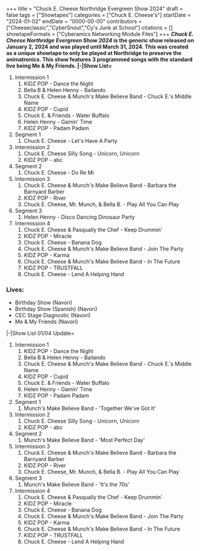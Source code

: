 +++
title = "Chuck E. Cheese Northridge Evergreen Show 2024"
draft = false
tags = ["Showtapes"]
categories = ["Chuck E. Cheese's"]
startDate = "2024-01-02"
endDate = "0000-00-00"
contributors = ["Cheeseclassic","CyberSnout","Cy's Junk at School"]
citations = []
showtapeFormats = ["Cyberamics Networking Module Files"]
+++
***Chuck E. Cheese Northridge Evergreen Show 2024* is the generic show released on January 2, 2024 and was played until March 31, 2024.
This was created as a unique showtape to only be played at Northridge to preserve the animatronics. This show features 3 programmed songs with the standard live being Me & My Friends.
|-|Show List=**

1.  Intermission 1
    1.  KIDZ POP - Dance the Night
    2.  Bella B & Helen Henny - Bailando
    3.  Chuck E. Cheese & Munch's Make Believe Band - Chuck E.'s Middle Name
    4.  KIDZ POP - Cupid
    5.  Chuck E. & Friends - Water Buffalo
    6.  Helen Henny - Gamin' Time
    7.  KIDZ POP - Padam Padam
2.  Segment 1
    1.  Chuck E. Cheese - Let's Have A Party
3.  Intermission 2
    1.  Chuck E. Cheese Silly Song - Unicorn, Unicorn
    2.  KIDZ POP - abc
4.  Segment 2
    1.  Chuck E. Cheese - Do Re Mi
5.  Intermission 3
    1.  Chuck E. Cheese & Munch's Make Believe Band - Barbara the Barnyard Barber
    2.  KIDZ POP - River
    3.  Chuck E. Cheese, Mr. Munch, & Bella B. - Play All You Can Play
6.  Segment 3
    1.  Helen Henny - Disco Dancing Dinosaur Party
7.  Intermission 4
    1.  Chuck E. Cheese & Pasqually the Chef - Keep Drummin'
    2.  KIDZ POP - Miracle
    3.  Chuck E. Cheese - Banana Dog
    4.  Chuck E. Cheese & Munch's Make Believe Band - Join The Party
    5.  KIDZ POP - Karma
    6.  Chuck E. Cheese & Munch's Make Believe Band - In The Future
    7.  KIDZ POP - TRUSTFALL
    8.  Chuck E. Cheese - Lend A Helping Hand

### Lives:

- Birthday Show (Navori)
- Birthday Show (Spanish) (Navori)
- CEC Stage Diagnostic (Navori)
- Me & My Friends (Navori)

|-|Show List 01/04 Update=

1.  Intermission 1
    1.  KIDZ POP - Dance the Night
    2.  Bella B & Helen Henny - Bailando
    3.  Chuck E. Cheese & Munch's Make Believe Band - Chuck E.'s Middle Name
    4.  KIDZ POP - Cupid
    5.  Chuck E. & Friends - Water Buffalo
    6.  Helen Henny - Gamin' Time
    7.  KIDZ POP - Padam Padam
2.  Segment 1
    1.  Munch's Make Believe Band - 'Together We've Got It'
3.  Intermission 2
    1.  Chuck E. Cheese Silly Song - Unicorn, Unicorn
    2.  KIDZ POP - abc
4.  Segment 2
    1.  Munch's Make Believe Band - 'Most Perfect Day'
5.  Intermission 3
    1.  Chuck E. Cheese & Munch's Make Believe Band - Barbara the Barnyard Barber
    2.  KIDZ POP - River
    3.  Chuck E. Cheese, Mr. Munch, & Bella B. - Play All You Can Play
6.  Segment 3
    1.  Munch's Make Believe Band - 'It's the 70s'
7.  Intermission 4
    1.  Chuck E. Cheese & Pasqually the Chef - Keep Drummin'
    2.  KIDZ POP - Miracle
    3.  Chuck E. Cheese - Banana Dog
    4.  Chuck E. Cheese & Munch's Make Believe Band - Join The Party
    5.  KIDZ POP - Karma
    6.  Chuck E. Cheese & Munch's Make Believe Band - In The Future
    7.  KIDZ POP - TRUSTFALL
    8.  Chuck E. Cheese - Lend A Helping Hand
